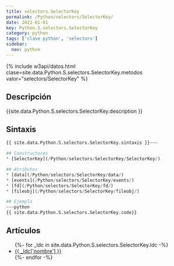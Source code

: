 ```yaml
---
title: selectors.SelectorKey
permalink: /Python/selectors/SelectorKey/
date: 2021-01-01
key: Python.S.selectors.SelectorKey
category: python
tags: ['clase python', 'selectors']
sidebar: 
  nav: python
---
```


{% include w3api/datos.html clase=site.data.Python.S.selectors.SelectorKey.metodos valor="selectors/SelectorKey" %}

## Descripción
{{site.data.Python.S.selectors.SelectorKey.description }}

## Sintaxis
~~~python
{{ site.data.Python.S.selectors.SelectorKey.sintaxis }}~~~

## Constructores
* [SelectorKey](/Python/selectors/SelectorKey/SelectorKey/)

## Atributos
* [data](/Python/selectors/SelectorKey/data/)
* [events](/Python/selectors/SelectorKey/events/)
* [fd](/Python/selectors/SelectorKey/fd/)
* [fileobj](/Python/selectors/SelectorKey/fileobj/)

## Ejemplo
~~~python
{{ site.data.Python.S.selectors.SelectorKey.code}}
~~~

## Artículos
<ul>
{%- for _ldc in site.data.Python.S.selectors.SelectorKey.ldc -%}
   <li>
       <a href="{{_ldc['url'] }}">{{ _ldc['nombre'] }}</a>
   </li>
{%- endfor -%}
</ul>
